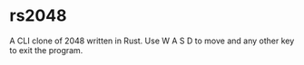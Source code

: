 # rs2048
A CLI clone of 2048 written in Rust. Use W A S D to move and any other key to exit the program.
